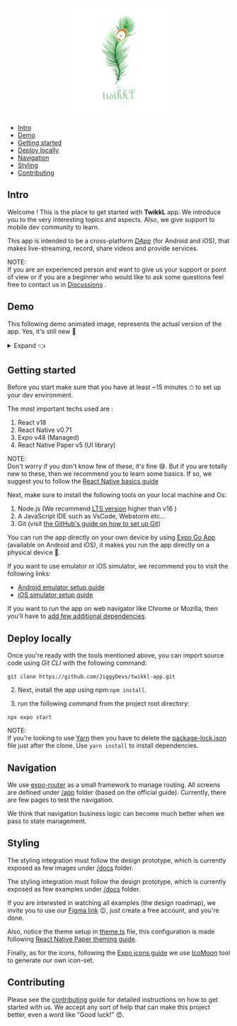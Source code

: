 <div style="text-align: center; align-self: center" >
    <img 
        src="https://github.com/JiggyDevs/twikkl-app/blob/master/assets/imgs/logos/logo.png?raw=true" 
        height="250" width="250"  alt="TwikkL Icon"
    />
</div>

- [Intro](#intro)
- [Demo](#demo)
- [Getting started](#getting-started)
- [Deploy locally](#deploy-locally)
- [Navigation](#navigation)
- [Styling](#styling)
- [Contributing](#contributing)

## Intro

Welcome ! This is the place to get started with **TwikkL** app. We introduce you to the very interesting topics and
aspects. Also, we give support to mobile dev community to learn.

This app is intended to be a cross-platform
[_DApp_](https://www.investopedia.com/terms/d/decentralized-applications-dapps.asp)
(for Android and iOS), that makes live-streaming, record, share videos and provide services.

NOTE:  
If you are an experienced person and want to give us your support or point of view or if you are a beginner who would
like to ask some questions feel free to contact us in [Discussions](https://github.com/JiggyDevs/twikkl-app/discussions)
.

## Demo

This following demo animated image, represents the actual version of the app. Yes, it's still new 🤣

<details>
  <summary>Expand 👈</summary>
  <img alt="demo-here" src="docs/demo/demo-1.gif"/>
</details>

## Getting started

Before you start make sure that you have at least ~15 minutes ⏱ to set up your dev environment.

The most important techs used are :

1. React v18
2. React Native v0.71
3. Expo v48 (Managed)
4. React Native Paper v5 (UI library)

NOTE:  
Don't worry if you don't know few of these, it's fine 😅. But if you are totally new to these, then we recommend you to
learn some basics. If so, we suggest you to follow
the [React Native basics guide](https://reactnative.dev/docs/getting-started)

Next, make sure to install the following tools on your local machine and Os:

1. Node.js (We recommend [LTS version](https://nodejs.org/en/) higher than v16 )
2. A JavaScript IDE such as VsCode, Webstorm etc...
3. Git (visit [the GitHub's guide on how to set up Git](https://docs.github.com/en/get-started/quickstart/set-up-git))

You can run the app directly on your own device by using [Expo Go App](https://expo.dev/client) (available on Android
and iOS), it makes you run the app directly on a physical device 🤩.

If you want to use emulator or iOS simulator, we recommend you to visit the following links:

- [Android emulator setup guide](https://docs.expo.dev/workflow/android-studio-emulator/)
- [iOS simulator setup guide](https://docs.expo.dev/workflow/ios-simulator/)

If you want to run the app on web navigator like Chrome or Mozilla, then you'll have
to [add few additional dependencies](https://docs.expo.dev/workflow/web/).

## Deploy locally

Once you're ready with the tools mentioned above, you can import source code using _Git CLI_ with the following command:

```
git clone https://github.com/JiggyDevs/twikkl-app.git
```

2. Next, install the app using npm:`npm install`.

3. run the following command from the project root directory:

```
npx expo start
```

NOTE:  
If you're looking to use [Yarn](https://yarnpkg.com/) then you have to delete the [package-lock.json](package-lock.json)
file just after the clone. Use `yarn install` to install dependencies.

## Navigation

We use [expo-router](https://expo.github.io/router/docs) as a small framework to manage routing.
All screens are defined under [/app](/app) folder (based on the official guide). Currently, there are few pages to test
the navigation.

We think that navigation business logic can become much better when we pass to state management.

## Styling

The styling integration must follow the design prototype, which is currently exposed as few images under [/docs](https://github.com/JiggyDevs/twikkl-app/tree/set-guidelines-and-docs/docs/design-imgs) folder.

The styling integration must follow the design prototype, which is currently exposed as few examples
under [/docs](/docs/design-imgs) folder.

If you are interested in watching all examples (the design roadmap), we invite you to use
our [Figma link](https://www.figma.com/file/TtG5t7l8EQIA4BwfFMRAAI/TwikkL?node-id=418%3A36&t=rxx6eB7V3se1yrOr-1)
😉, just create a free account, and you're done.

Also, notice the theme setup in [theme.ts](/src/configs/theme.ts) file, this configuration is made
following [React Native Paper theming guide](https://callstack.github.io/react-native-paper/docs/guides/theming/).

Finally, as for the icons, following the [Expo icons guide](https://docs.expo.dev/guides/icons/) we
use [IcoMoon](https://icomoon.io/) tool to generate our own icon-set.

## Contributing

Please see the [contributing](CONTRIBUTING.md) guide for detailed instructions on how to get started with us. We accept
any sort of help that can make this project better, even a word like "Good luck!" 😍.

